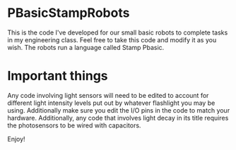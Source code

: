 # PBasicStampRobots
This is the code I've developed for our small basic robots to complete tasks in my engineering class. Feel free to take this code and modify it as you wish. The robots run a language called Stamp Pbasic.

# Important things
Any code involving light sensors will need to be edited to account for different light intensity levels put out by whatever flashlight you may be using. Additionally make sure you edit the I/O pins in the code to match your hardware. Additionally, any code that involves light decay in its title requires the photosensors to be wired with capacitors.

Enjoy!
